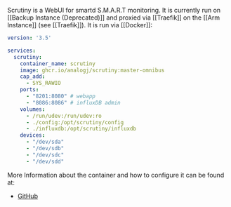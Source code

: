 Scrutiny is a WebUI for smartd S.M.A.R.T monitoring.
It is currently run on [[Backup Instance (Deprecated)]] and proxied via [[Traefik]] on the [[Arm Instance]] (see [[Traefik]]).
It is run via [[Docker]]:
```yml
version: '3.5'

services:
  scrutiny:
    container_name: scrutiny
    image: ghcr.io/analogj/scrutiny:master-omnibus
    cap_add:
      - SYS_RAWIO
    ports:
      - "8201:8080" # webapp
      - "8086:8086" # influxDB admin
    volumes:
      - /run/udev:/run/udev:ro
      - ./config:/opt/scrutiny/config
      - ./influxdb:/opt/scrutiny/influxdb
    devices:
      - "/dev/sda"
      - "/dev/sdb"
      - "/dev/sdc"
      - "/dev/sdd"
```


More Information about the container and how to configure it can be found at:
- [GitHub](https://github.com/AnalogJ/scrutiny#docker)
